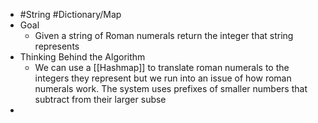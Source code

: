 - #String #Dictionary/Map
- Goal
	- Given a string of Roman numerals return the integer that string represents
- Thinking Behind the Algorithm
	- We can use a [[Hashmap]] to translate roman numerals to the integers they represent but we run into an issue of how roman numerals work. The system uses prefixes of smaller numbers that subtract from their larger subse
-